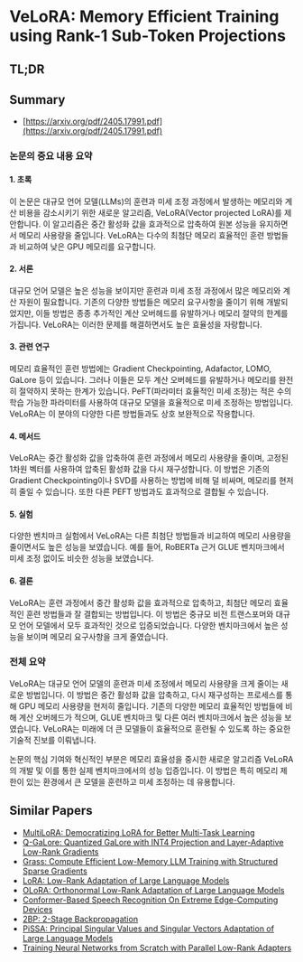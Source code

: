 # VeLoRA: Memory Efficient Training using Rank-1 Sub-Token Projections
## TL;DR
## Summary
- [https://arxiv.org/pdf/2405.17991.pdf](https://arxiv.org/pdf/2405.17991.pdf)

### 논문의 중요 내용 요약

#### 1. 초록
이 논문은 대규모 언어 모델(LLMs)의 훈련과 미세 조정 과정에서 발생하는 메모리와 계산 비용을 감소시키기 위한 새로운 알고리즘, VeLoRA(Vector projected LoRA)를 제안합니다. 이 알고리즘은 중간 활성화 값을 효과적으로 압축하여 원본 성능을 유지하면서 메모리 사용량을 줄입니다. VeLoRA는 다수의 최첨단 메모리 효율적인 훈련 방법들과 비교하여 낮은 GPU 메모리를 요구합니다.

#### 2. 서론
대규모 언어 모델은 높은 성능을 보이지만 훈련과 미세 조정 과정에서 많은 메모리와 계산 자원이 필요합니다. 기존의 다양한 방법들은 메모리 요구사항을 줄이기 위해 개발되었지만, 이들 방법은 종종 추가적인 계산 오버헤드를 유발하거나 메모리 절약의 한계를 가집니다. VeLoRA는 이러한 문제를 해결하면서도 높은 효율성을 자랑합니다.

#### 3. 관련 연구
메모리 효율적인 훈련 방법에는 Gradient Checkpointing, Adafactor, LOMO, GaLore 등이 있습니다. 그러나 이들은 모두 계산 오버헤드를 유발하거나 메모리를 완전히 절약하지 못하는 한계가 있습니다. PeFT(파라미터 효율적인 미세 조정)는 적은 수의 학습 가능한 파라미터를 사용하여 대규모 모델을 효율적으로 미세 조정하는 방법입니다. VeLoRA는 이 분야의 다양한 다른 방법들과도 상호 보완적으로 작용합니다.

#### 4. 메서드
VeLoRA는 중간 활성화 값을 압축하여 훈련 과정에서 메모리 사용량을 줄이며, 고정된 1차원 벡터를 사용하여 압축된 활성화 값을 다시 재구성합니다. 이 방법은 기존의 Gradient Checkpointing이나 SVD를 사용하는 방법에 비해 덜 비싸며, 메모리를 현저히 줄일 수 있습니다. 또한 다른 PEFT 방법과도 효과적으로 결합될 수 있습니다.

#### 5. 실험
다양한 벤치마크 실험에서 VeLoRA는 다른 최첨단 방법들과 비교하여 메모리 사용량을 줄이면서도 높은 성능을 보였습니다. 예를 들어, RoBERTa 근거 GLUE 벤치마크에서 미세 조정 없이도 비슷한 성능을 보였습니다.

#### 6. 결론
VeLoRA는 훈련 과정에서 중간 활성화 값을 효과적으로 압축하고, 최첨단 메모리 효율적인 훈련 방법들과 잘 결합되는 방법입니다. 이 방법은 중규모 비전 트랜스포머와 대규모 언어 모델에서 모두 효과적인 것으로 입증되었습니다. 다양한 벤치마크에서 높은 성능을 보이며 메모리 요구사항을 크게 줄였습니다.

### 전체 요약

VeLoRA는 대규모 언어 모델의 훈련과 미세 조정에서 메모리 사용량을 크게 줄이는 새로운 방법입니다. 이 방법은 중간 활성화 값을 압축하고, 다시 재구성하는 프로세스를 통해 GPU 메모리 사용량을 현저히 줄입니다. 기존의 다양한 메모리 효율적인 방법들에 비해 계산 오버헤드가 적으며, GLUE 벤치마크 및 다른 여러 벤치마크에서 높은 성능을 보였습니다. VeLoRA는 미래에 더 큰 모델들이 효율적으로 훈련될 수 있도록 하는 중요한 기술적 진보를 이뤄냅니다.

논문의 핵심 기여와 혁신적인 부분은 메모리 효율성을 중시한 새로운 알고리즘 VeLoRA의 개발 및 이를 통한 실제 벤치마크에서의 성능 입증입니다. 이 방법은 특히 메모리 제한이 있는 환경에서 큰 모델을 훈련하고 미세 조정하는 데 유용합니다.

## Similar Papers
- [MultiLoRA: Democratizing LoRA for Better Multi-Task Learning](2311.11501.md)
- [Q-GaLore: Quantized GaLore with INT4 Projection and Layer-Adaptive Low-Rank Gradients](2407.08296.md)
- [Grass: Compute Efficient Low-Memory LLM Training with Structured Sparse Gradients](2406.17660.md)
- [LoRA: Low-Rank Adaptation of Large Language Models](2106.09685.md)
- [OLoRA: Orthonormal Low-Rank Adaptation of Large Language Models](2406.01775.md)
- [Conformer-Based Speech Recognition On Extreme Edge-Computing Devices](2312.10359.md)
- [2BP: 2-Stage Backpropagation](2405.18047.md)
- [PiSSA: Principal Singular Values and Singular Vectors Adaptation of Large Language Models](2404.02948.md)
- [Training Neural Networks from Scratch with Parallel Low-Rank Adapters](2402.16828.md)
